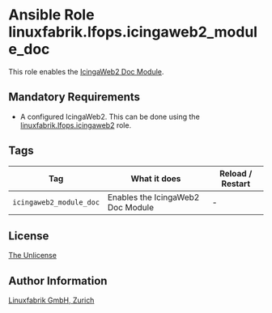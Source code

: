 # Ansible Role linuxfabrik.lfops.icingaweb2_module_doc

This role enables the [IcingaWeb2 Doc Module](https://icinga.com/docs/icinga-web-2/latest/modules/doc/doc/01-About/).


## Mandatory Requirements

* A configured IcingaWeb2. This can be done using the [linuxfabrik.lfops.icingaweb2](https://github.com/linuxfabrik/lfops/tree/main/roles/icingaweb2) role.


## Tags

| Tag                     | What it does                      | Reload / Restart |
| ---                     | ------------                      | ---------------- |
| `icingaweb2_module_doc` | Enables the IcingaWeb2 Doc Module | - |


## License

[The Unlicense](https://unlicense.org/)


## Author Information

[Linuxfabrik GmbH, Zurich](https://www.linuxfabrik.ch)

